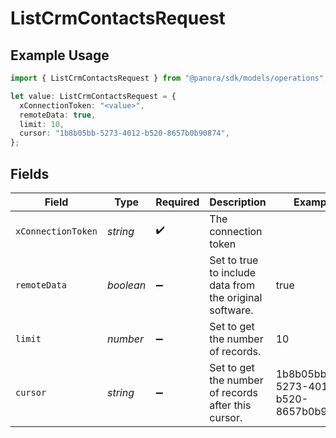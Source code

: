 # ListCrmContactsRequest

## Example Usage

```typescript
import { ListCrmContactsRequest } from "@panora/sdk/models/operations";

let value: ListCrmContactsRequest = {
  xConnectionToken: "<value>",
  remoteData: true,
  limit: 10,
  cursor: "1b8b05bb-5273-4012-b520-8657b0b90874",
};
```

## Fields

| Field                                                   | Type                                                    | Required                                                | Description                                             | Example                                                 |
| ------------------------------------------------------- | ------------------------------------------------------- | ------------------------------------------------------- | ------------------------------------------------------- | ------------------------------------------------------- |
| `xConnectionToken`                                      | *string*                                                | :heavy_check_mark:                                      | The connection token                                    |                                                         |
| `remoteData`                                            | *boolean*                                               | :heavy_minus_sign:                                      | Set to true to include data from the original software. | true                                                    |
| `limit`                                                 | *number*                                                | :heavy_minus_sign:                                      | Set to get the number of records.                       | 10                                                      |
| `cursor`                                                | *string*                                                | :heavy_minus_sign:                                      | Set to get the number of records after this cursor.     | 1b8b05bb-5273-4012-b520-8657b0b90874                    |